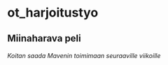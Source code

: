 # ot_harjoitustyo

## Miinaharava peli

###### Koitan saada Mavenin toimimaan seuraaville viikoille


